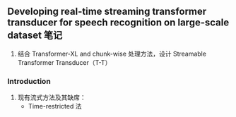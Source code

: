 <!--
 * @Description: 
 * @Autor: 郭印林
 * @Date: 2022-08-10 13:46:04
 * @LastEditors: 郭印林
 * @LastEditTime: 2022-08-10 13:52:25
-->
## Developing real-time streaming transformer transducer for speech recognition on large-scale dataset 笔记

1. 结合 Transformer-XL and chunk-wise 处理方法，设计 Streamable Transformer Transducer（T-T）


### Introduction
1. 现有流式方法及其缺席：
    + Time-restricted 法